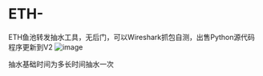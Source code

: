 # ETH-
ETH鱼池转发抽水工具，无后门，可以Wireshark抓包自测，出售Python源代码
程序更新到V2
![image](https://user-images.githubusercontent.com/95891876/146947154-7b8d90a7-da57-498a-a60b-c28fc60bec74.png)

抽水基础时间为多长时间抽水一次

